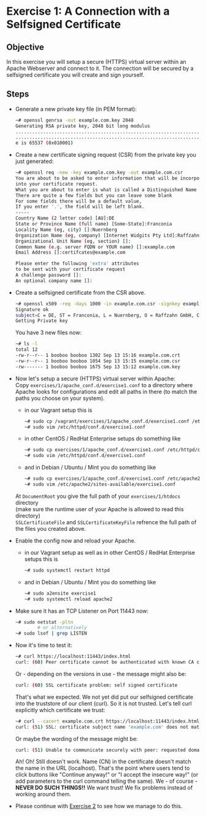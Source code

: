 # Exercise 1: A Connection with a Selfsigned Certificate

## Objective
In this exercise you will setup a secure (HTTPS) virtual server within an Apache Webserver and connect to it. The connection will be secured by a selfsigned certificate you will create and sign yourself.

## Steps

   * Generate a new private key file (in PEM format):
     ```Bash
     ~# openssl genrsa -out example.com.key 2048
     Generating RSA private key, 2048 bit long modulus
     ....................................................................+++++
     ..............................................................................+++++
     e is 65537 (0x010001)
     ```

   * Create a new certificate signing request (CSR) from the private key you just generated:
     ```Bash
     ~# openssl req -new -key example.com.key -out example.com.csr
     You are about to be asked to enter information that will be incorporated
     into your certificate request.
     What you are about to enter is what is called a Distinguished Name or a DN.
     There are quite a few fields but you can leave some blank
     For some fields there will be a default value,
     If you enter '.', the field will be left blank.
     -----
     Country Name (2 letter code) [AU]:DE
     State or Province Name (full name) [Some-State]:Franconia
     Locality Name (eg, city) []:Nuernberg
     Organization Name (eg, company) [Internet Widgits Pty Ltd]:Raffzahn GmbH
     Organizational Unit Name (eg, section) []:
     Common Name (e.g. server FQDN or YOUR name) []:example.com
     Email Address []:certifcates@example.com

     Please enter the following 'extra' attributes
     to be sent with your certificate request
     A challenge password []:
     An optional company name []:
     ```

   * Create a selfsigned certificate from the CSR above.
     ```Bash
     ~# openssl x509 -req -days 1000 -in example.com.csr -signkey example.com.key -out example.com.crt
     Signature ok
     subject=C = DE, ST = Franconia, L = Nuernberg, O = Raffzahn GmbH, CN = example.com, emailAddress = certifcates@example.com
     Getting Private key
     ```
     You have 3 new files now:
     ```Bash
     ~# ls -l
     total 12
     -rw-r--r-- 1 booboo booboo 1302 Sep 13 15:16 example.com.crt
     -rw-r--r-- 1 booboo booboo 1054 Sep 13 15:15 example.com.csr
     -rw------- 1 booboo booboo 1675 Sep 13 15:12 example.com.key
     ```

   * Now let's setup a secure (HTTPS) virtual server within Apache:  
     Copy `exercises/1/apache_conf.d/exercise1.conf` to a directory where Apache looks for configurations and edit all paths in there (to match the paths you choose on your system).
      * in our Vagrant setup this is
        ```Bash
        ~# sudo cp /vagrant/exercises/1/apache_conf.d/exercise1.conf /etc/httpd/conf.d/
        ~# sudo vim /etc/httpd/conf.d/exercise1.conf
        ```
      * in other CentOS / RedHat Enterprise setups do something like
        ```Bash
        ~# sudo cp exercises/1/apache_conf.d/exercise1.conf /etc/httpd/conf.d/
        ~# sudo vim /etc/httpd/conf.d/exercise1.conf
        ```
      * and in Debian / Ubuntu / Mint you do something like
        ```Bash
        ~# sudo cp exercises/1/apache_conf.d/exercise1.conf /etc/apache2/sites-available
        ~# sudo vim /etc/apache2/sites-available/exercise1.conf
        ```
     At `DocumentRoot` you give the full path of your `exercises/1/htdocs` directory  
     (make sure the runtime user of your Apache is allowed to read this directory)  
     `SSLCertificateFile` and `SSLCertificateKeyFile` refrence the full path of the files you created above.

   * Enable the config now and reload your Apache.
      * in our Vagrant setup as well as in other CentOS / RedHat Enterprise setups this is
        ```Bash
        ~# sudo systemctl restart httpd
        ```
      * and in Debian / Ubuntu / Mint you do something like
        ```Bash
        ~# sudo a2ensite exercise1
        ~# sudo systemctl reload apache2
        ```

   * Make sure it has an TCP Listener on Port 11443 now:
     ```Bash
     ~# sudo netstat -pltn
             # or alternatively
     ~# sudo lsof | grep LISTEN
     ```

   * Now it's time to test it:
     ```Bash
     ~# curl https://localhost:11443/index.html
     curl: (60) Peer certificate cannot be authenticated with known CA certificates
     ```
     Or - depending on the versions in use - the message might also be:
     ```Bash
     curl: (60) SSL certificate problem: self signed certificate
     ```
     That's what we expected. We not yet did put our selfsigned certificate into the truststore of our client (curl). So it is not trusted. Let's tell curl explicitly which certificate we trust:
     ```Bash
     ~# curl --cacert example.com.crt https://localhost:11443/index.html
     curl: (51) SSL: certificate subject name 'example.com' does not match target host name 'localhost'
     ```
     Or maybe the wording of the message might be:
     ```Bash
     curl: (51) Unable to communicate securely with peer: requested domain name does not match the server's certificate.
     ```
     Ah! Oh! Still doesn't work. Name (CN) in the certificate doesn't match the name in the URL (localhost). That's the point where users tend to click buttons like "Continue anyway!" or "I accept the insecure way!" (or add parameters to the curl command telling the same). We - of course - **NEVER DO SUCH THINGS!!** We want trust! We fix problems instead of working around them.

   * Please continue with [Exercise 2](../2/) to see how we manage to do this.
